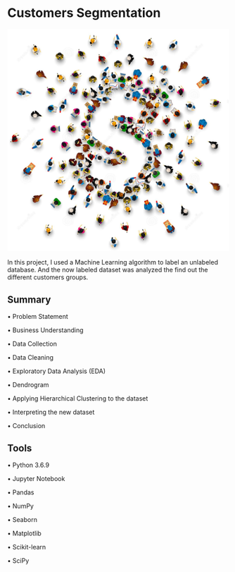 # Customers Segmentation
![Image](image.jpg)

In this project, I used a Machine Learning algorithm to label an unlabeled database. And the now labeled dataset was analyzed the find out the different customers groups.

## Summary

• Problem Statement

• Business Understanding

• Data Collection

• Data Cleaning

• Exploratory Data Analysis (EDA)

• Dendrogram

• Applying Hierarchical Clustering to the dataset

• Interpreting the new dataset

• Conclusion

## Tools

• Python 3.6.9

• Jupyter Notebook

• Pandas

• NumPy

• Seaborn

• Matplotlib

• Scikit-learn

• SciPy

